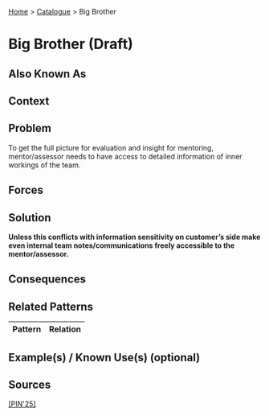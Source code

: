 [Home](../README.md) > [Catalogue](../Patterns_catalogue.md) > Big Brother

# Big Brother (Draft)

## Also Known As

## Context

## Problem

To get the full picture for evaluation and insight for mentoring, mentor/assessor needs to have access to detailed information of inner workings of the team.

## Forces

## Solution

**Unless this conflicts with information sensitivity on customer’s side make even internal team notes/communications freely accessible to the mentor/assessor.**

## Consequences

## Related Patterns

|Pattern  | Relation |
|--|--|
 
## Example(s) / Known Use(s) (optional) 

## Sources

[[PIN'25]](../References.md)
